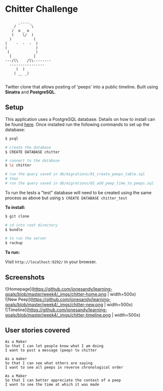 # Chitter Challenge
```
      _...._
    /       \
   /  o _ o
   (    \/  )
  )          (
(    -  -  -  )
(             )
 (            )
  [          ]
---/l\    /l\--------
  ----------------
     (  )
    ( __ _)
    
```
    
Twitter clone that allows posting of 'peeps' into a public timeline. Built using **Sinatra** and **PostgreSQL**.

## Setup

This application uses a PostgreSQL database. Details on how to install can be found [here](https://www.postgresql.org/download/). Once installed run the following commands to set up the database:

```bash
$ psql

# create the database
$ CREATE DATABASE chitter

# connect to the database
$ \c chitter

# run the query saved in db/migrations/01_create_peeps_table.sql
# then 
# run the query saved in db/migrations/02_add_peep_time_to_peeps.sql
```

To run the tests a "test" database will need to be created using the same process as above but using ```$ CREATE DATABASE chitter_test```

**To install:**

```bash
$ git clone

# cd into root directory
$ bundle

# to run the server
$ rackup
```

**To run:**

Visit ```http://localhost:9292/``` in your browser.

## Screenshots

![Homepage](https://github.com/jonesandy/learning-goals/blob/master/week4/_imgs/chitter-home.png | width=500x)   
![New Peep](https://github.com/jonesandy/learning-goals/blob/master/week4/_imgs/chitter-new.png | width=500x)   
![Timeline](https://github.com/jonesandy/learning-goals/blob/master/week4/_imgs/chitter-timeline.png | width=500x)    

## User stories covered

```
As a Maker
So that I can let people know what I am doing  
I want to post a message (peep) to chitter

As a maker
So that I can see what others are saying  
I want to see all peeps in reverse chronological order

As a Maker
So that I can better appreciate the context of a peep
I want to see the time at which it was made
```

